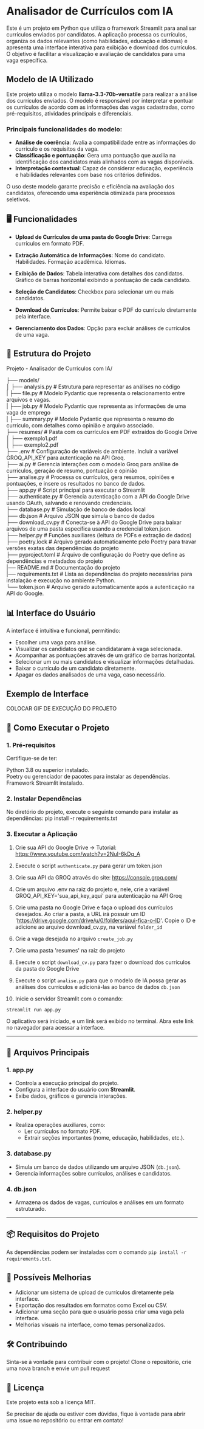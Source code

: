 # Analisador de Currículos com IA
Este é um projeto em Python que utiliza o framework Streamlit para analisar currículos enviados por candidatos. A aplicação processa os currículos, organiza os dados relevantes (como habilidades, educação e idiomas) e apresenta uma interface interativa para exibição e download dos currículos. O objetivo é facilitar a visualização e avaliação de candidatos para uma vaga específica.

## Modelo de IA Utilizado

Este projeto utiliza o modelo **llama-3.3-70b-versatile** para realizar a análise dos currículos enviados. O modelo é responsável por interpretar e pontuar os currículos de acordo com as informações das vagas cadastradas, como pré-requisitos, atividades principais e diferenciais.

### Principais funcionalidades do modelo:

- **Análise de coerência**: Avalia a compatibilidade entre as informações do currículo e os requisitos da vaga.
- **Classificação e pontuação**: Gera uma pontuação que auxilia na identificação dos candidatos mais alinhados com as vagas disponíveis.
- **Interpretação contextual**: Capaz de considerar educação, experiência e habilidades relevantes com base nos critérios definidos.

O uso deste modelo garante precisão e eficiência na avaliação dos candidatos, oferecendo uma experiência otimizada para processos seletivos.

## 🖥️ Funcionalidades

- **Upload de Currículos de uma pasta do Google Drive**: Carrega currículos em formato PDF.
- **Extração Automática de Informações**:
Nome do candidato.
Habilidades.
Formação acadêmica.
Idiomas.
 

- **Exibição de Dados**:
Tabela interativa com detalhes dos candidatos.
Gráfico de barras horizontal exibindo a pontuação de cada candidato.


- **Seleção de Candidatos**:
Checkbox para selecionar um ou mais candidatos.


- **Download de Currículos**: Permite baixar o PDF do currículo diretamente pela interface.
- **Gerenciamento dos Dados**: Opção para excluir análises de currículos de uma vaga.


## 📂 Estrutura do Projeto
Projeto - Analisador de Curriculos com IA/ <br/>

├── models/ <br/>
│   ├── analysis.py        # Estrutura para representar as análises no código <br/>
|   ├── file.py            # Modelo Pydantic que representa o relacionamento entre arquivos e vagas. <br/>
|   ├── job.py             # Modelo Pydantic que representa as informações de uma vaga de emprego <br/>
|   ├── summary.py         # Modelo Pydantic que representa o resumo do currículo, com detalhes como opinião e arquivo associado. <br/>
├── resumes/               # Pasta com os currículos em PDF extraídos do Google Drive <br/>
│   ├── exemplo1.pdf <br/>
│   ├── exemplo2.pdf <br/>
├── .env                   # Configuração de variáveis de ambiente. Incluir a variável GROQ_API_KEY para autenticação na API Groq. <br/>
├── ai.py                  # Gerencia interações com o modelo Groq para análise de currículos, geração de resumo, pontuação e opinião <br/>
├── analise.py             # Processa os currículos, gera resumos, opiniões e pontuações, e insere os resultados no banco de dados. <br/>
├── app.py                 # Script principal para executar o Streamlit <br/>
├── authenticate.py        # Gerencia autenticação com a API do Google Drive usando OAuth, salvando e renovando credenciais. <br/>
├── database.py            # Simulação de banco de dados local <br/>
├── db.json                # Arquivo JSON que simula o banco de dados <br/>
├── download_cv.py         # Conecta-se à API do Google Drive para baixar arquivos de uma pasta específica usando a credencial token.json. <br/>
├── helper.py              # Funções auxiliares (leitura de PDFs e extração de dados) <br/>
├── poetry.lock            # Arquivo gerado automaticamente pelo Poetry para travar versões exatas das dependências do projeto <br/>
├── pyproject.toml         # Arquivo de configuração do Poetry que define as dependências e metadados do projeto <br/>
|── README.md              # Documentação do projeto <br/>
|── requirements.txt       # Lista as dependências do projeto necessárias para instalação e execução no ambiente Python. <br/>
└── token.json             # Arquivo gerado automaticamente após a autenticação na API do Google. <br/>


## 📊 Interface do Usuário
A interface é intuitiva e funcional, permitindo:

- Escolher uma vaga para análise.
- Visualizar os candidatos que se candidataram à vaga selecionada.
- Acompanhar as pontuações através de um gráfico de barras horizontal.
- Selecionar um ou mais candidatos e visualizar informações detalhadas.
- Baixar o currículo de um candidato diretamente.
- Apagar os dados analisados de uma vaga, caso necessário.

## Exemplo de Interface

COLOCAR GIF DE EXECUÇÃO DO PROJETO


## 🚀 Como Executar o Projeto

### 1. Pré-requisitos
Certifique-se de ter:

Python 3.8 ou superior instalado.<br/>
Poetry ou gerenciador de pacotes para instalar as dependências.<br/>
Framework Streamlit instalado.<br/>

### 2. Instalar Dependências
No diretório do projeto, execute o seguinte comando para instalar as dependências:
pip install -r requirements.txt


### 3. Executar a Aplicação

1. Crie sua API do Google Drive -> Tutorial: https://www.youtube.com/watch?v=2NuI-6kDq_A

2. Execute o script ```authenticate.py``` para gerar um token.json 

3. Crie sua API da GROQ através do site: https://console.groq.com/

5. Crie um arquivo .env na raiz do projeto e, nele, crie a variável GROQ_API_KEY='sua_api_key_aqui' para autenticação na API Groq

6. Crie uma pasta no Google Drive e faça o upload dos currículos desejados. Ao criar a pasta, a URL irá possuir um ID 
'https://drive.google.com/drive/u/0/folders/aqui-fica-o-ID'. Copie o ID e adicione ao arquivo download_cv.py, na variável ```folder_id```

7. Crie a vaga desejada no arquivo ```create_job.py```

8. Crie uma pasta 'resumes' na raiz do projeto

9. Execute o script ```download_cv.py``` para fazer o download dos currículos da pasta do Google Drive

10. Execute o script ```analise.py``` para que o modelo de IA possa gerar as análises dos currículos e adicioná-las ao banco de dados ```db.json```

11. Inicie o servidor Streamlit com o comando:

```bash
streamlit run app.py
```

O aplicativo será iniciado, e um link será exibido no terminal. Abra este link no navegador para acessar a interface.

---

## **📄 Arquivos Principais**

### **1. app.py**
- Controla a execução principal do projeto.
- Configura a interface do usuário com **Streamlit**.
- Exibe dados, gráficos e gerencia interações.

### **2. helper.py**
- Realiza operações auxiliares, como:
  - Ler currículos no formato PDF.
  - Extrair seções importantes (nome, educação, habilidades, etc.).

### **3. database.py**
- Simula um banco de dados utilizando um arquivo JSON (`db.json`).
- Gerencia informações sobre currículos, análises e candidatos.

### **4. db.json**
- Armazena os dados de vagas, currículos e análises em um formato estruturado.

---

## **📦 Requisitos do Projeto**

As dependências podem ser instaladas com o comando `pip install -r requirements.txt`.


## 🔧 Possíveis Melhorias

- Adicionar um sistema de upload de currículos diretamente pela interface.
- Exportação dos resultados em formatos como Excel ou CSV.
- Adicionar uma seção para que o usuário possa criar uma vaga pela interface.
- Melhorias visuais na interface, como temas personalizados.


## 🛠️ Contribuindo
Sinta-se à vontade para contribuir com o projeto! Clone o repositório, crie uma nova branch e envie um pull request


## 📄 Licença
Este projeto está sob a licença MIT. 

Se precisar de ajuda ou estiver com dúvidas, fique à vontade para abrir uma issue no repositório ou entrar em contato!
